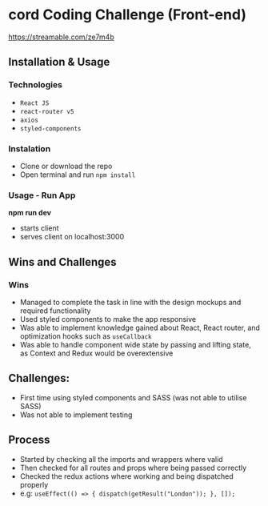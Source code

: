 # cord Coding Challenge (Front-end)

https://streamable.com/ze7m4b

## Installation & Usage

### Technologies

- `React JS`
- `react-router v5`
- `axios`
- `styled-components`

### Instalation

- Clone or download the repo
- Open terminal and run `npm install`

### Usage - Run App

**npm run dev**

- starts client
- serves client on localhost:3000

## Wins and Challenges

### Wins

- Managed to complete the task in line with the design mockups and required functionality
- Used styled components to make the app responsive
- Was able to implement knowledge gained about React, React router, and optimization hooks such as `useCallback`
- Was able to handle component wide state by passing and lifting state, as Context and Redux would be overextensive

## Challenges:

- First time using styled components and SASS (was not able to utilise SASS)
- Was not able to implement testing

## Process

- Started by checking all the imports and wrappers where valid
- Then checked for all routes and props where being passed correctly
- Checked the redux actions where working and being dispatched properly
- e.g: `useEffect(() => { dispatch(getResult("London")); }, []);`
